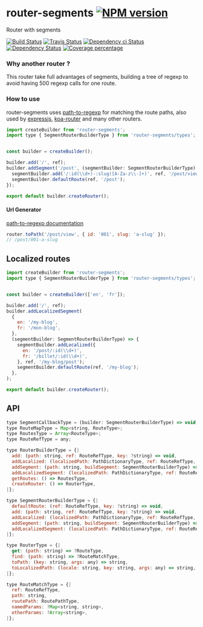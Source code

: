 # router-segments [![NPM version][npm-image]][npm-url]

Router with segments

[![Build Status][circleci-status-image]][circleci-status-url]
[![Travis Status][travisci-status-image]][travisci-status-url]
[![Dependency ci Status][dependencyci-image]][dependencyci-url]
[![Dependency Status][daviddm-image]][daviddm-url]
[![Coverage percentage][coverage-image]][coverage-url]

### Why another router ?

This router take full advantages of segments, building a tree of regexp to avoid having 500 regexp calls for one route.


### How to use

router-segments uses [path-to-regexp](https://www.npmjs.com/package/path-to-regexp) for matching the route paths,
also used by [expressjs](https://expressjs.com/en/guide/routing.html), [koa-router](https://www.npmjs.com/package/koa-router)
and many other routers.

```js
import createBuilder from 'router-segments';
import type { SegmentRouterBuilderType } from 'router-segments/types'; // with flow-runtime


const builder = createBuilder();

builder.add('/', ref);
builder.addSegment('/post', (segmentBuilder: SegmentRouterBuilderType) => {
  segmentBuilder.add('/:id(\\d+)-:slug([A-Za-z\\-]+)', ref, '/post/view');
  segmentBuilder.defaultRoute(ref, '/post');
});

export default builder.createRouter();
```

#### Url Generator

[path-to-regexp documentation](https://www.npmjs.com/package/path-to-regexp#compile-reverse-path-to-regexp)

```js
router.toPath('/post/view', { id: '001', slug: 'a-slug' });
// /post/001-a-slug

```

## Localized routes

     
```js
import createBuilder from 'router-segments';
import type { SegmentRouterBuilderType } from 'router-segments/types'; // with flow-runtime


const builder = createBuilder(['en', 'fr']);

builder.add('/', ref);
builder.addLocalizedSegment(
  {
    en: '/my-blog',
    fr: '/mon-blog',
  },
  (segmentBuilder: SegmentRouterBuilderType) => {
    segmentBuilder.addLocalized({
      en: '/post/:id(\\d+)',
      fr: '/billet/:id(\\d+)',
    }, ref, '/my-blog/post');
    segmentBuilder.defaultRoute(ref, '/my-blog');
  },
);

export default builder.createRouter();
```

## API

```js
type SegmentCallbackType = (builder: SegmentRouterBuilderType) => void;  
type RouteMapType = Map<string, RouteType>;
type RoutesType = Array<RouteType>;
type RouteRefType = any;

type RouterBuilderType = {|
  add: (path: string, ref: RouteRefType, key: ?string) => void,
  addLocalized: (localizedPath: PathDictionaryType, ref: RouteRefType, key: ?string) => void,
  addSegment: (path: string, buildSegment: SegmentRouterBuilderType) => void,
  addLocalizedSegment: (localizedPath: PathDictionaryType, ref: RouteRefType, key: ?string) => void,
  getRoutes: () => RoutesType,
  createRouter: () => RouterType,
|};

type SegmentRouterBuilderType = {|
  defaultRoute: (ref: RouteRefType, key: ?string) => void,
  add: (path: string, ref: RouteRefType, key: ?string) => void,
  addLocalized: (localizedPath: PathDictionaryType, ref: RouteRefType, key: ?string) => void,
  addSegment: (path: string, buildSegment: SegmentRouterBuilderType) => void,
  addLocalizedSegment: (localizedPath: PathDictionaryType, ref: RouteRefType, key: ?string) => void,
|};

type RouterType = {|
  get: (path: string) => ?RouteType,
  find: (path: string) => ?RouteMatchType,
  toPath: (key: string, args: any) => string,
  toLocalizedPath: (locale: string, key: string, args: any) => string,
|};

type RouteMatchType = {|
  ref: RouteRefType,
  path: string,
  routePath: RoutePathType,
  namedParams: ?Map<string, string>,
  otherParams: ?Array<string>,
|};


```

[npm-image]: https://img.shields.io/npm/v/router-segments.svg?style=flat-square
[npm-url]: https://npmjs.org/package/router-segments
[daviddm-image]: https://david-dm.org/christophehurpeau/router-segments.svg?style=flat-square
[daviddm-url]: https://david-dm.org/christophehurpeau/router-segments
[dependencyci-image]: https://dependencyci.com/github/christophehurpeau/router-segments/badge?style=flat-square
[dependencyci-url]: https://dependencyci.com/github/christophehurpeau/router-segments
[circleci-status-image]: https://img.shields.io/circleci/project/christophehurpeau/router-segments/master.svg?style=flat-square
[circleci-status-url]: https://circleci.com/gh/christophehurpeau/router-segments
[travisci-status-image]: https://img.shields.io/travis/christophehurpeau/router-segments/master.svg?style=flat-square
[travisci-status-url]: https://travis-ci.org/christophehurpeau/router-segments
[coverage-image]: https://img.shields.io/codecov/c/github/christophehurpeau/router-segments/master.svg?style=flat-square
[coverage-url]: https://codecov.io/gh/christophehurpeau/router-segments
[docs-coverage-url]: https://christophehurpeau.github.io/router-segments/coverage/lcov-report/
